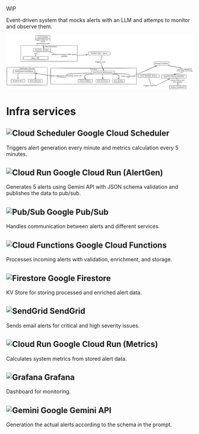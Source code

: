 WIP

Event-driven system that mocks alerts with an LLM and attemps to monitor and observe them.

![diagram](images/diagram.png)


# Infra services

## ![Cloud Scheduler](https://cloud.google.com/images/products/scheduler.svg) Google Cloud Scheduler
Triggers alert generation every minute and metrics calculation every 5 minutes.

## ![Cloud Run](https://cloud.google.com/images/products/run.svg) Google Cloud Run (AlertGen)
Generates 5 alerts using Gemini API with JSON schema validation and publishes the data to pub/sub.

## ![Pub/Sub](https://cloud.google.com/images/products/pubsub.svg) Google Pub/Sub
Handles communication between alerts and different services.

## ![Cloud Functions](https://cloud.google.com/images/products/functions.svg) Google Cloud Functions
Processes incoming alerts with validation, enrichment, and storage.

## ![Firestore](https://cloud.google.com/images/products/firestore.svg) Google Firestore
KV Store for storing processed and enriched alert data.

## ![SendGrid](https://sendgrid.com/wp-content/themes/sgdotcom/pages/resource/brand/2016/SendGrid-Logomark.png) SendGrid
Sends email alerts for critical and high severity issues.


## ![Cloud Run](https://cloud.google.com/images/products/run.svg) Google Cloud Run (Metrics)
Calculates system metrics from stored alert data.

## ![Grafana](https://grafana.com/static/img/menu/grafana2.svg) Grafana
Dashboard for monitoring.

## ![Gemini](https://www.gstatic.com/lamda/images/gemini_sparkle_v002_d4735304ff6292a690345.svg) Google Gemini API
Generation the actual alerts according to the schema in the prompt.
